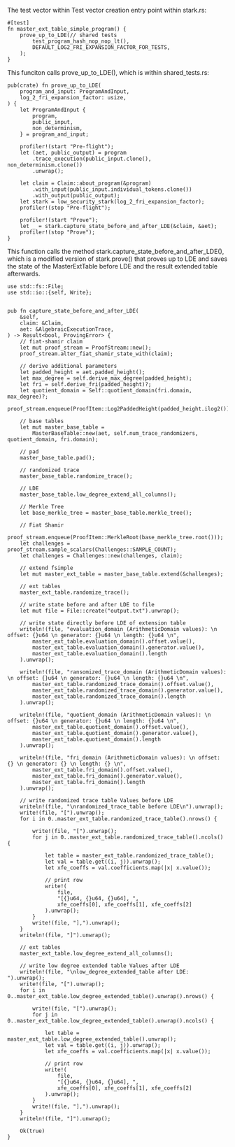The test vector within Test vector creation entry point within stark.rs:

    #[test]
    fn master_ext_table_simple_program() { 
        prove_up_to_LDE(// shared tests
            test_program_hash_nop_nop_lt(),
            DEFAULT_LOG2_FRI_EXPANSION_FACTOR_FOR_TESTS,
        );
    }

This funciton calls prove_up_to_LDE(), which is within shared_tests.rs:


    pub(crate) fn prove_up_to_LDE(
        program_and_input: ProgramAndInput,
        log_2_fri_expansion_factor: usize,
    ) {
        let ProgramAndInput {
            program,
            public_input,
            non_determinism,
        } = program_and_input;

        profiler!(start "Pre-flight");
        let (aet, public_output) = program
            .trace_execution(public_input.clone(), non_determinism.clone())
            .unwrap();

        let claim = Claim::about_program(&program)
            .with_input(public_input.individual_tokens.clone())
            .with_output(public_output);
        let stark = low_security_stark(log_2_fri_expansion_factor);
        profiler!(stop "Pre-flight");

        profiler!(start "Prove");
        let _ = stark.capture_state_before_and_after_LDE(&claim, &aet);
        profiler!(stop "Prove");
    }


This function calls the method stark.capture_state_before_and_after_LDE(), which is a modified version of stark.prove() that proves up to LDE and saves the state of the MasterExtTable before LDE and the result extended table afterwards.

    use std::fs::File;
    use std::io::{self, Write};


    pub fn capture_state_before_and_after_LDE(
        &self,
        claim: &Claim,
        aet: &AlgebraicExecutionTrace,
    ) -> Result<bool, ProvingError> {
        // fiat-shamir claim
        let mut proof_stream = ProofStream::new();
        proof_stream.alter_fiat_shamir_state_with(claim);

        // derive additional parameters
        let padded_height = aet.padded_height();
        let max_degree = self.derive_max_degree(padded_height);
        let fri = self.derive_fri(padded_height)?;
        let quotient_domain = Self::quotient_domain(fri.domain, max_degree)?;
        proof_stream.enqueue(ProofItem::Log2PaddedHeight(padded_height.ilog2()));

        // base tables
        let mut master_base_table =
            MasterBaseTable::new(aet, self.num_trace_randomizers, quotient_domain, fri.domain);

        // pad
        master_base_table.pad();

        // randomized trace
        master_base_table.randomize_trace();

        // LDE
        master_base_table.low_degree_extend_all_columns();

        // Merkle Tree
        let base_merkle_tree = master_base_table.merkle_tree();

        // Fiat Shamir
        proof_stream.enqueue(ProofItem::MerkleRoot(base_merkle_tree.root()));
        let challenges = proof_stream.sample_scalars(Challenges::SAMPLE_COUNT);
        let challenges = Challenges::new(challenges, claim);

        // extend fsimple
        let mut master_ext_table = master_base_table.extend(&challenges);

        // ext tables
        master_ext_table.randomize_trace();

        // write state before and after LDE to file
        let mut file = File::create("output.txt").unwrap();

        // write state directly before LDE of extension table
        writeln!(file, "evaluation_domain (ArithmeticDomain values): \n offset: {}u64 \n generator: {}u64 \n length: {}u64 \n",
            master_ext_table.evaluation_domain().offset.value(),
            master_ext_table.evaluation_domain().generator.value(),
            master_ext_table.evaluation_domain().length
        ).unwrap();

        writeln!(file, "ransomized_trace_domain (ArithmeticDomain values): \n offset: {}u64 \n generator: {}u64 \n length: {}u64 \n",
            master_ext_table.randomized_trace_domain().offset.value(),
            master_ext_table.randomized_trace_domain().generator.value(),
            master_ext_table.randomized_trace_domain().length
        ).unwrap();

        writeln!(file, "quotient_domain (ArithmeticDomain values): \n offset: {}u64 \n generator: {}u64 \n length: {}u64 \n",
            master_ext_table.quotient_domain().offset.value(),
            master_ext_table.quotient_domain().generator.value(),
            master_ext_table.quotient_domain().length
        ).unwrap();

        writeln!(file, "fri_domain (ArithmeticDomain values): \n offset: {} \n generator: {} \n length: {} \n",
            master_ext_table.fri_domain().offset.value(),
            master_ext_table.fri_domain().generator.value(),
            master_ext_table.fri_domain().length
        ).unwrap();

        // write randomized trace table Values before LDE
        writeln!(file, "\nrandomized_trace_table before LDE\n").unwrap();
        write!(file, "[").unwrap();
        for i in 0..master_ext_table.randomized_trace_table().nrows() {

            write!(file, "[").unwrap();
            for j in 0..master_ext_table.randomized_trace_table().ncols() {

                let table = master_ext_table.randomized_trace_table();
                let val = table.get((i, j)).unwrap();
                let xfe_coeffs = val.coefficients.map(|x| x.value());

                // print row
                write!(
                    file, 
                    "[{}u64, {}u64, {}u64], ",
                    xfe_coeffs[0], xfe_coeffs[1], xfe_coeffs[2]
                ).unwrap();
            }
            write!(file, "],").unwrap();
        }
        writeln!(file, "]").unwrap();

        // ext tables
        master_ext_table.low_degree_extend_all_columns();

        // write low degree extended table Values after LDE
        writeln!(file, "\nlow_degree_extended_table after LDE: ").unwrap();
        write!(file, "[").unwrap();
        for i in 0..master_ext_table.low_degree_extended_table().unwrap().nrows() {

            write!(file, "[").unwrap();
            for j in 0..master_ext_table.low_degree_extended_table().unwrap().ncols() {
        
                let table = master_ext_table.low_degree_extended_table().unwrap();
                let val = table.get((i, j)).unwrap();
                let xfe_coeffs = val.coefficients.map(|x| x.value());

                // print row
                write!(
                    file, 
                    "[{}u64, {}u64, {}u64], ", 
                    xfe_coeffs[0], xfe_coeffs[1], xfe_coeffs[2]
                ).unwrap();
            }
            write!(file, "],").unwrap();
        }
        writeln!(file, "]").unwrap();

        Ok(true)
    }